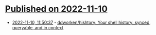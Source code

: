 # [Published on 2022-11-10](index.md)

* [2022-11-10, 11:50:37](https://lobste.rs/s/c6mbot/ddworken_hishtory_your_shell_history) - [ddworken/hishtory: Your shell history: synced, queryable, and in context](https://github.com/ddworken/hishtory)
